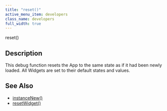 ```yaml
---
title: "reset()"
active_menu_item: developers
class_name: developers
full_width: true
---
```



reset()

## Description

This debug function resets the App to the same state as if it had been newly loaded. All Widgets are set to their default states and values.

## See Also

 - [instanceNew()](/developers/user-guide/scripting-apis/client-api/instance-data-functions/instancenew)
 - [resetWidget()](/developers/user-guide/scripting-apis/client-api/widget-functions/resetwidget)

